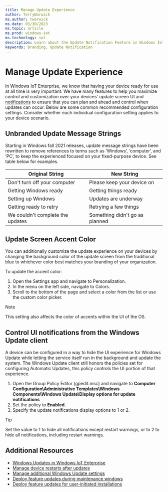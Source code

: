 ```yaml
---
title: Manage Update Experience
author: TerryWarwick
ms.author: twarwick
ms.date: 03/30/2023
ms.topic: article
ms.prod: windows-iot
ms.technology: iot
description: Learn about the Update Notification Feature in Windows IoT Enterprise.
keywords: Branding, Update Notification
---
```

# Manage Update Experience

In Windows IoT Enterprise, we know that having your device ready for use at all time is very important. We have many features to help you maximize control and customization over your devices' update screen UI and [notifications](/windows/deployment/update/waas-wu-settings#remove-access-to-use-all-windows-update-features) to ensure that you can plan and ahead and control when updates can occur. Below are some common recommended configuration settings. Consider whether each individual configuration setting applies to your device scenario.

## Unbranded Update Message Strings

Starting in Windows fall 2021 releases, update message strings have been rewritten to remove references to terms such as ‘Windows’, ‘computer’, and ‘PC’, to keep the experienced focused on your fixed-purpose device. See table below for examples.

| Original String | New String |
|-----------------|------------|
| Don't turn off your computer | Please keep your device on |
| Getting Windows ready | Getting things ready |
| Setting up Windows | Updates are underway |
| Getting ready to retry | Retrying a few things |
| We couldn't complete the updates | Something didn't go as planned |

## Update Screen Accent Color

You can additionally customize the update experience on your devices by changing the background color of the update screen from the traditional blue to whichever color best matches your branding of your organization.  

To update the accent color:

1. Open the Settings app and navigate to Personalization.
1. In the menu on the left side, navigate to Colors.
1. Scroll to the bottom of the page and select a color from the list or use the custom color picker.

> [!NOTE]
>
> This setting also affects the color of accents within the UI of the OS.

## Control UI notifications from the Windows Update client

A device can be configured in a way to hide the UI experience for Windows Update while letting the service itself run in the background and update the system. The Windows Update client still honors the policies set for configuring Automatic Updates, this policy controls the UI portion of that experience.

1. Open the Group Policy Editor (gpedit.msc) and navigate to **Computer Configuration\Administrative Templates\Windows Components\Windows Update\Display options for update notifications**
1. Set the policy to **Enabled**.
1. Specify the update notifications display options to 1 or 2.

> [!TIP]
>
> Set the value to 1 to hide all notifications except restart warnings, or to 2 to hide all notifications, including restart warnings.

## Additional Resources

- [Windows Updates in Windows IoT Enterprise](../OS-Features/Updates.md)
- [Manage device restarts after updates](/windows/deployment/update/waas-restart)
- [Manage additional Windows Update settings](/windows/deployment/update/waas-wu-settings)
- [Deploy feature updates during maintenance windows](/windows/deployment/update/feature-update-maintenance-window)
- [Deploy feature updates for user-initiated installations](/windows/deployment/update/feature-update-user-install)
